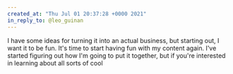 ```yaml
---
created_at: "Thu Jul 01 20:37:28 +0000 2021"
in_reply_to: @leo_guinan
---
```


I have some ideas for turning it into an actual business, but starting out, I want it to be fun. It's time to start having fun with my content again. I've started figuring out how I'm going to put it together, but if you're interested in learning about all sorts of cool